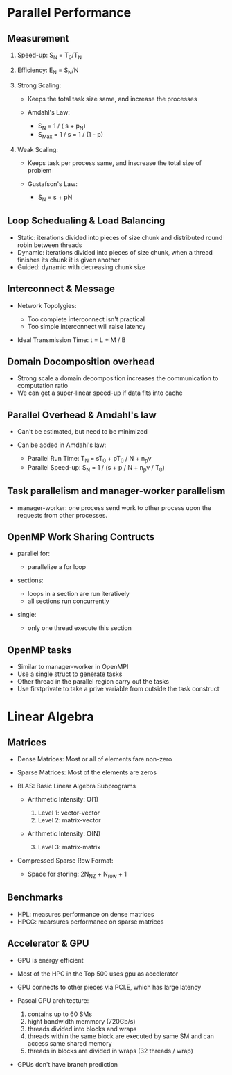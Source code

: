 # Parallel Performance
## Measurement
1. Speed-up: S<sub>N</sub> = T<sub>0</sub>/T<sub>N</sub>
2. Efficiency: E<sub>N</sub> = S<sub>N</sub>/N
3. Strong Scaling: 

	* Keeps the total task size same, and increase the processes
	* Amdahl's Law: 
	
		* S<sub>N</sub> = 1 / ( s + p<sub>N</sub>)
		* S<sub>Max</sub> = 1 / s = 1 / (1 - p)
	
4. Weak Scaling: 

	* Keeps task per process same, and inscrease the total size of problem
	* Gustafson's Law:

		* S<sub>N</sub> = s + pN

## Loop Schedualing & Load Balancing
* Static: iterations divided into pieces of size chunk and distributed round robin between threads
* Dynamic: iterations divided into pieces of size chunk, when a thread finishes its chunk it is given another
* Guided: dynamic with decreasing chunk size

## Interconnect & Message
* Network Topolygies:

	* Too complete interconnect isn't practical
	* Too simple interconnect will raise latency

* Ideal Transmission Time: t = L + M / B

## Domain Docomposition overhead
* Strong scale a domain decomposition increases the communication to computation ratio
* We can get a super-linear speed-up if data fits into cache

## Parallel Overhead & Amdahl's law
* Can't be estimated, but need to be minimized
* Can be added in Amdahl's law:

	+ Parallel Run Time: T<sub>N</sub> = sT<sub>0</sub> + pT<sub>0</sub> / N + n<sub>p</sub>v
	+ Parallel Speed-up: S<sub>N</sub> = 1 / (s + p / N + n<sub>p</sub>v / T<sub>0</sub>)

## Task parallelism and manager-worker parallelism
* manager-worker: one process send work to other process upon the requests from other processes.
## OpenMP Work Sharing Contructs
* parallel for:

	* parallelize a for loop
* sections:

	* loops in a section are run iteratively
	* all sections run concurrently
* single:

	* only one thread execute this section
## OpenMP tasks
* Similar to manager-worker in OpenMPI
* Use a single struct to generate tasks
* Other thread in the parallel region carry out the tasks
* Use firstprivate to take a prive variable from outside the task construct

# Linear Algebra
## Matrices
* Dense Matrices: Most or all of elements fare non-zero
* Sparse Matrices: Most of the elements are zeros
*  BLAS: Basic Linear Algebra Subprograms
	
	* Arithmetic Intensity: O(1)
		
		1. Level 1: vector-vector
		2. Level 2: matrix-vector

	* Arithmetic Intensity: O(N)
	
		3. Level 3: matrix-matrix
* Compressed Sparse Row Format:

	* Space for storing: 2N<sub>NZ</sub> + N<sub>row</sub> + 1

## Benchmarks
* HPL: measures performance on dense matrices
* HPCG: mearsures performance on sparse matrices
## Accelerator & GPU
* GPU is energy efficient
* Most of the HPC in the Top 500 uses gpu as accelerator
* GPU connects to other pieces via PCI.E, which has large latency
* Pascal GPU architecture:

	1. contains up to 60 SMs
	2. hight bandwidth memmory (720Gb/s)
	3. threads divided into blocks and wraps
	4. threads within the same block are executed by same SM and can access same shared memory
	5. threads in blocks are divided in wraps (32 threads / wrap)

* GPUs don't have branch prediction


